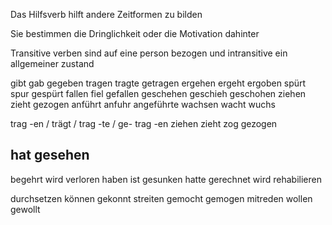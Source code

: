 
Das Hilfsverb hilft andere Zeitformen zu bilden

Sie bestimmen die Dringlichkeit oder die Motivation dahinter

Transitive verben sind auf eine person bezogen und intransitive ein allgemeiner zustand

gibt gab gegeben
tragen tragte getragen
ergehen ergeht ergoben
spürt spur gespürt
fallen fiel gefallen
geschehen geschieh geschohen
ziehen zieht gezogen
anführt anfuhr angeführte
wachsen wacht wuchs

trag -en / trägt / trag -te / ge- trag -en
ziehen zieht zog gezogen

hat gesehen
-
begehrt
wird verloren haben
ist gesunken
hatte gerechnet
wird rehabilieren

durchsetzen können
gekonnt
streiten gemocht
gemogen
mitreden wollen
gewollt

